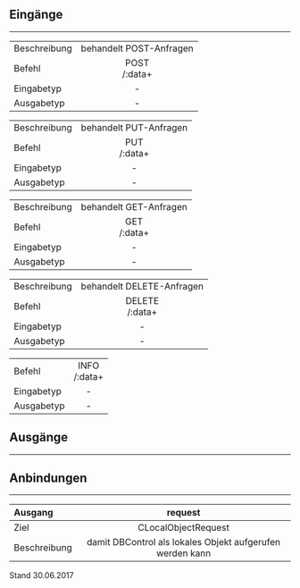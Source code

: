 <!--
  - @file de.md
  -
  - @license http://www.gnu.org/licenses/gpl-3.0.html GPL version 3
  -
  - @package OSTEPU (https://github.com/ostepu/ostepu-core)
  - @since -
  -
  - @author Till Uhlig <till.uhlig@student.uni-halle.de>
  - @date 2017
  -
 -->

## Eingänge
---------------

|||
| :----------- |:-----: |
|Beschreibung| behandelt POST-Anfragen|
|Befehl| POST<br>/:data+|
|Eingabetyp| -|
|Ausgabetyp| -|

|||
| :----------- |:-----: |
|Beschreibung| behandelt PUT-Anfragen|
|Befehl| PUT<br>/:data+|
|Eingabetyp| -|
|Ausgabetyp| -|

|||
| :----------- |:-----: |
|Beschreibung| behandelt GET-Anfragen|
|Befehl| GET<br>/:data+|
|Eingabetyp| -|
|Ausgabetyp| -|

|||
| :----------- |:-----: |
|Beschreibung| behandelt DELETE-Anfragen|
|Befehl| DELETE<br>/:data+|
|Eingabetyp| -|
|Ausgabetyp| -|

|||
| :----------- |:-----: |
|Befehl| INFO<br>/:data+|
|Eingabetyp| -|
|Ausgabetyp| -|


## Ausgänge
---------------


## Anbindungen
---------------

|Ausgang|request|
| :----------- |:-----: |
|Ziel| CLocalObjectRequest|
|Beschreibung| damit DBControl als lokales Objekt aufgerufen werden kann|


Stand 30.06.2017
